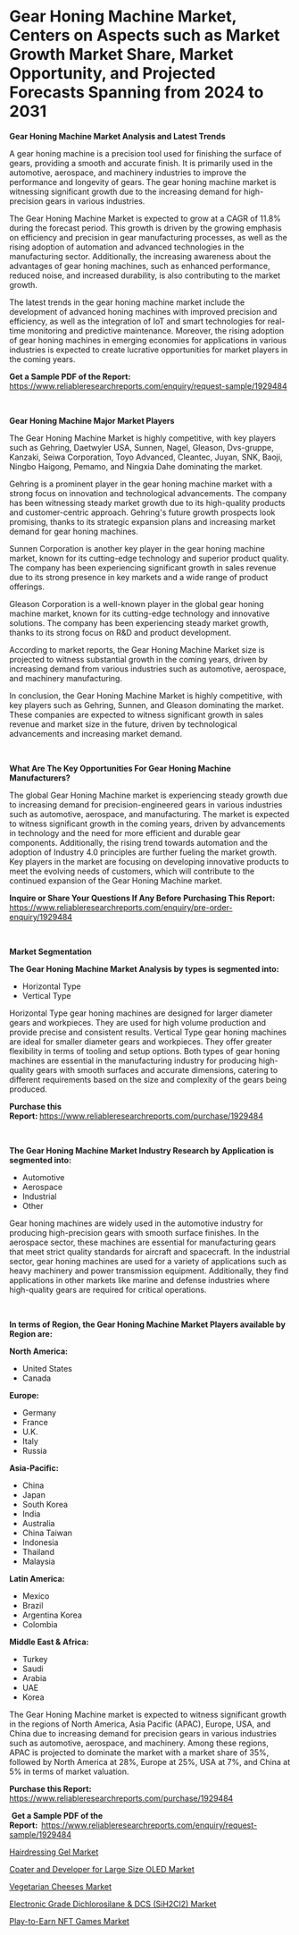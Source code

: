 <p><h1>Gear Honing Machine Market, Centers on Aspects such as Market Growth Market Share, Market Opportunity, and Projected Forecasts Spanning from 2024 to 2031</h1></p><p><strong>Gear Honing Machine Market Analysis and Latest Trends</strong></p>
<p><p>A gear honing machine is a precision tool used for finishing the surface of gears, providing a smooth and accurate finish. It is primarily used in the automotive, aerospace, and machinery industries to improve the performance and longevity of gears. The gear honing machine market is witnessing significant growth due to the increasing demand for high-precision gears in various industries. </p><p>The Gear Honing Machine Market is expected to grow at a CAGR of 11.8% during the forecast period. This growth is driven by the growing emphasis on efficiency and precision in gear manufacturing processes, as well as the rising adoption of automation and advanced technologies in the manufacturing sector. Additionally, the increasing awareness about the advantages of gear honing machines, such as enhanced performance, reduced noise, and increased durability, is also contributing to the market growth.</p><p>The latest trends in the gear honing machine market include the development of advanced honing machines with improved precision and efficiency, as well as the integration of IoT and smart technologies for real-time monitoring and predictive maintenance. Moreover, the rising adoption of gear honing machines in emerging economies for applications in various industries is expected to create lucrative opportunities for market players in the coming years.</p></p>
<p><strong>Get a Sample PDF of the Report:&nbsp;</strong> <a href="https://www.reliableresearchreports.com/enquiry/request-sample/1929484">https://www.reliableresearchreports.com/enquiry/request-sample/1929484</a></p>
<p>&nbsp;</p>
<p><strong>Gear Honing Machine Major Market Players</strong></p>
<p><p>The Gear Honing Machine Market is highly competitive, with key players such as Gehring, Daetwyler USA, Sunnen, Nagel, Gleason, Dvs-gruppe, Kanzaki, Seiwa Corporation, Toyo Advanced, Cleantec, Juyan, SNK, Baoji, Ningbo Haigong, Pemamo, and Ningxia Dahe dominating the market.</p><p>Gehring is a prominent player in the gear honing machine market with a strong focus on innovation and technological advancements. The company has been witnessing steady market growth due to its high-quality products and customer-centric approach. Gehring's future growth prospects look promising, thanks to its strategic expansion plans and increasing market demand for gear honing machines.</p><p>Sunnen Corporation is another key player in the gear honing machine market, known for its cutting-edge technology and superior product quality. The company has been experiencing significant growth in sales revenue due to its strong presence in key markets and a wide range of product offerings.</p><p>Gleason Corporation is a well-known player in the global gear honing machine market, known for its cutting-edge technology and innovative solutions. The company has been experiencing steady market growth, thanks to its strong focus on R&D and product development.</p><p>According to market reports, the Gear Honing Machine Market size is projected to witness substantial growth in the coming years, driven by increasing demand from various industries such as automotive, aerospace, and machinery manufacturing.</p><p>In conclusion, the Gear Honing Machine Market is highly competitive, with key players such as Gehring, Sunnen, and Gleason dominating the market. These companies are expected to witness significant growth in sales revenue and market size in the future, driven by technological advancements and increasing market demand.</p></p>
<p>&nbsp;</p>
<p><strong>What Are The Key Opportunities For Gear Honing Machine Manufacturers?</strong></p>
<p><p>The global Gear Honing Machine market is experiencing steady growth due to increasing demand for precision-engineered gears in various industries such as automotive, aerospace, and manufacturing. The market is expected to witness significant growth in the coming years, driven by advancements in technology and the need for more efficient and durable gear components. Additionally, the rising trend towards automation and the adoption of Industry 4.0 principles are further fueling the market growth. Key players in the market are focusing on developing innovative products to meet the evolving needs of customers, which will contribute to the continued expansion of the Gear Honing Machine market.</p></p>
<p><strong>Inquire or Share Your Questions If Any Before Purchasing This Report:</strong> <a href="https://www.reliableresearchreports.com/enquiry/pre-order-enquiry/1929484">https://www.reliableresearchreports.com/enquiry/pre-order-enquiry/1929484</a></p>
<p>&nbsp;</p>
<p><strong>Market Segmentation</strong></p>
<p><strong>The Gear Honing Machine Market Analysis by types is segmented into:</strong></p>
<p><ul><li>Horizontal Type</li><li>Vertical Type</li></ul></p>
<p><p>Horizontal Type gear honing machines are designed for larger diameter gears and workpieces. They are used for high volume production and provide precise and consistent results. Vertical Type gear honing machines are ideal for smaller diameter gears and workpieces. They offer greater flexibility in terms of tooling and setup options. Both types of gear honing machines are essential in the manufacturing industry for producing high-quality gears with smooth surfaces and accurate dimensions, catering to different requirements based on the size and complexity of the gears being produced.</p></p>
<p><strong>Purchase this Report:&nbsp;</strong><a href="https://www.reliableresearchreports.com/purchase/1929484">https://www.reliableresearchreports.com/purchase/1929484</a></p>
<p>&nbsp;</p>
<p><strong>The Gear Honing Machine Market Industry Research by Application is segmented into:</strong></p>
<p><ul><li>Automotive</li><li>Aerospace</li><li>Industrial</li><li>Other</li></ul></p>
<p><p>Gear honing machines are widely used in the automotive industry for producing high-precision gears with smooth surface finishes. In the aerospace sector, these machines are essential for manufacturing gears that meet strict quality standards for aircraft and spacecraft. In the industrial sector, gear honing machines are used for a variety of applications such as heavy machinery and power transmission equipment. Additionally, they find applications in other markets like marine and defense industries where high-quality gears are required for critical operations.</p></p>
<p>&nbsp;</p>
<p><strong>In terms of Region, the Gear Honing Machine Market Players available by Region are:</strong></p>
<p>
    <p> <strong> North America: </strong>
        <ul>
            <li>United States</li>
            <li>Canada</li>
        </ul>
        </p> 
    <p> <strong> Europe: </strong>
        <ul>
            <li>Germany</li>
            <li>France</li>
            <li>U.K.</li>
            <li>Italy</li>
            <li>Russia</li>
        </ul>
        </p> 
    <p> <strong> Asia-Pacific: </strong>
        <ul>
            <li>China</li>
            <li>Japan</li>
            <li>South Korea</li>
            <li>India</li>
            <li>Australia</li>
            <li>China Taiwan</li>
            <li>Indonesia</li>
            <li>Thailand</li>
            <li>Malaysia</li>
        </ul>
        </p> 
    <p> <strong> Latin America: </strong>
        <ul>
            <li>Mexico</li>
            <li>Brazil</li>
            <li>Argentina Korea</li>
            <li>Colombia</li>
        </ul>
        </p> 
    <p> <strong> Middle East & Africa: </strong>
        <ul>
            <li>Turkey</li>
            <li>Saudi</li>
            <li>Arabia</li>
            <li>UAE</li>
            <li>Korea</li>
        </ul>
    </p>
    </p>
<p><p>The Gear Honing Machine market is expected to witness significant growth in the regions of North America, Asia Pacific (APAC), Europe, USA, and China due to increasing demand for precision gears in various industries such as automotive, aerospace, and machinery. Among these regions, APAC is projected to dominate the market with a market share of 35%, followed by North America at 28%, Europe at 25%, USA at 7%, and China at 5% in terms of market valuation.</p></p>
<p><strong>Purchase this Report: </strong><a href="https://www.reliableresearchreports.com/purchase/1929484">https://www.reliableresearchreports.com/purchase/1929484</a></p>
<p>&nbsp;<strong>Get a Sample PDF of the Report:&nbsp;&nbsp;</strong><a href="https://www.reliableresearchreports.com/enquiry/request-sample/1929484">https://www.reliableresearchreports.com/enquiry/request-sample/1929484</a></p>
<p><strong></strong></p>
<p><p><a href="https://view.publitas.com/reportprime-1/global-hairdressing-gel-market-by-types-applications-and-major-players-with-regional-growth-rate-analysis-and-development-situation-from-2024-to-2031/">Hairdressing Gel Market</a></p><p><a href="https://angry-finch-aaf.notion.site/Coater-and-Developer-for-Large-Size-OLED-Market-Offer-Valuable-Insights-into-Market-Size-Market-Sha-e0597a0984214bf6a24d5e30a6948d8f">Coater and Developer for Large Size OLED Market</a></p><p><a href="https://view.publitas.com/reportprime-1/vegetarian-cheeses-market-size-reflecting-a-forecast-till-2031-market-by-type-by-application-and-by-geography/">Vegetarian Cheeses Market</a></p><p><a href="https://chivalrous-flock-a86.notion.site/Electronic-Grade-Dichlorosilane-DCS-SiH2Cl2-Market-Research-Report-Provides-Critical-Insights-th-860503e2530e4bd790263fe2fd7339a5">Electronic Grade Dichlorosilane & DCS (SiH2Cl2) Market</a></p><p><a href="https://faithful-glue-af3.notion.site/Play-to-Earn-NFT-Games-Market-A-Comprehensive-Report-of-its-Market-Share-Growth-Trends-2024-203-dd4160db90614527a7841137d6c4882a">Play-to-Earn NFT Games Market</a></p></p>